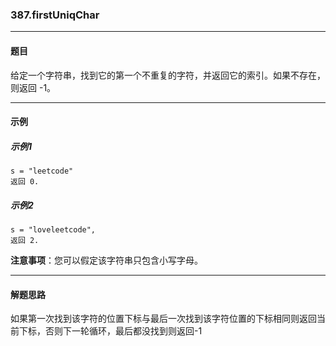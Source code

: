 ### 387.firstUniqChar
----
#### 题目
给定一个字符串，找到它的第一个不重复的字符，并返回它的索引。如果不存在，则返回 -1。

----
#### 示例

##### 示例1
```
s = "leetcode"
返回 0.
```

##### 示例2
```
s = "loveleetcode",
返回 2.
```

**注意事项**：您可以假定该字符串只包含小写字母。

----
#### 解题思路
如果第一次找到该字符的位置下标与最后一次找到该字符位置的下标相同则返回当前下标，否则下一轮循环，最后都没找到则返回-1